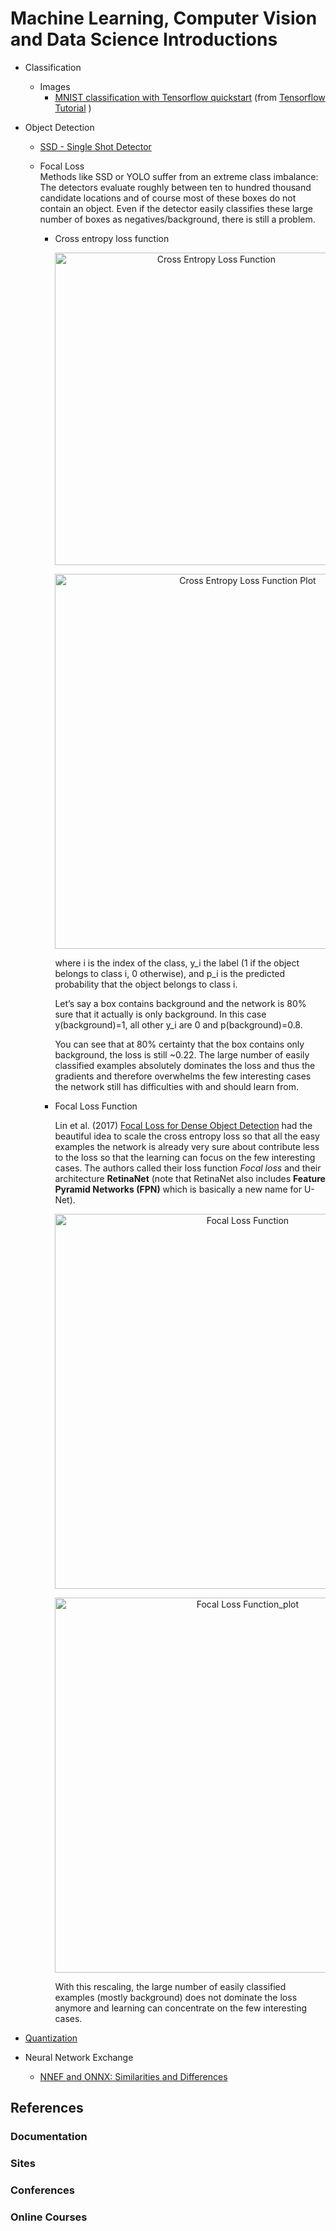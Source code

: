 ﻿# Machine Learning, Computer Vision and Data Science Introductions 
* Classification
  * Images  
    * [MNIST classification with Tensorflow quickstart](./classification/MNIST_classification_with_tensorflow_quickstart.ipynb) (from [Tensorflow Tutorial](https://www.tensorflow.org/tutorials/quickstart/beginner) )
* Object Detection
  * [SSD - Single Shot Detector](./object_detection/SSD/README.md)
  * Focal Loss  
      Methods like SSD or YOLO suffer from an extreme class imbalance: The detectors evaluate roughly between ten to hundred thousand candidate locations and of course most of these boxes do not contain an object. Even if the detector easily classifies these large number of boxes as negatives/background, there is still a problem.
    
    * Cross entropy loss function      
      <p align="center">
          <img src="cross_entropy_loss_function.png" width="500pm" title="Cross Entropy Loss Function">
      </p>
      
      <p align="center">
          <img src="cross_entropy_loss_function_plot.png" width="600pm" title="Cross Entropy Loss Function Plot">
      </p>
      
      where i is the index of the class, y_i the label (1 if the object belongs to class i, 0 otherwise), and p_i is the predicted probability that the object belongs to class i.
      
      Let’s say a box contains background and the network is 80% sure that it actually is only background. In this case y(background)=1, all other y_i are 0 and p(background)=0.8.
      
      You can see that at 80% certainty that the box contains only background, the loss is still ~0.22. The large number of easily classified examples absolutely dominates the loss and thus the gradients and therefore overwhelms the few interesting cases the network still has difficulties with and should learn from.
      
    * Focal Loss Function
    
        Lin et al. (2017) [Focal Loss for Dense Object Detection](https://arxiv.org/abs/1708.02002) had the beautiful idea to scale the cross entropy loss so that all the easy examples the network is already very sure about contribute less to the loss so that the learning can focus on the few interesting cases. The authors called their loss function <i>Focal loss </i>and their architecture <b>RetinaNet</b> (note that RetinaNet also includes <b>Feature Pyramid Networks (FPN)</b> which is basically a new name for U-Net).
        <p align="center">
           <img src="focal_loss_function.png" width="600px" title="Focal Loss Function">
        </p>
        
        <p align="center">
           <img src="focal_loss_function_plot.png" width="600px" title="Focal Loss Function_plot">
        </p>
        
        With this rescaling, the large number of easily classified examples (mostly background) does not dominate the loss anymore and learning can concentrate on the few interesting cases.
    
* [Quantization](./quantization/README.md) 
* Neural Network Exchange
  * [NNEF and ONNX: Similarities and Differences](https://www.khronos.org/blog/nnef-and-onnx-similarities-and-differences)
     
## References

### Documentation

### Sites

### Conferences

### Online Courses
